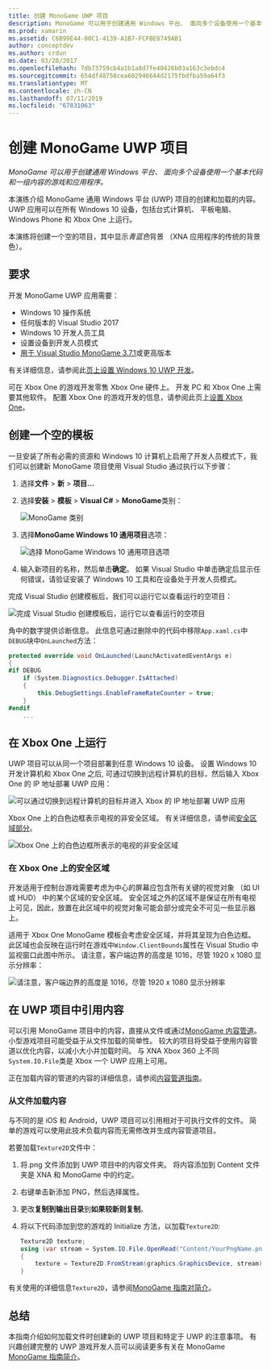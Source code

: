 ```yaml
---
title: 创建 MonoGame UWP 项目
description: MonoGame 可以用于创建通用 Windows 平台、 面向多个设备使用一个基本代码和一组内容的游戏和应用程序。
ms.prod: xamarin
ms.assetid: C6B99E44-00C1-4139-A1B7-FCFBE8749AB1
author: conceptdev
ms.author: crdun
ms.date: 03/28/2017
ms.openlocfilehash: 7db73759cb4a1b1a8d7fe40426b03a163c3ebdc4
ms.sourcegitcommit: 654df48758cea602946644d2175fbdfba59a64f3
ms.translationtype: MT
ms.contentlocale: zh-CN
ms.lasthandoff: 07/11/2019
ms.locfileid: "67831063"
---
```

# <a name="creating-a-monogame-uwp-project"></a>创建 MonoGame UWP 项目

_MonoGame 可以用于创建通用 Windows 平台、 面向多个设备使用一个基本代码和一组内容的游戏和应用程序。_

本演练介绍 MonoGame 通用 Windows 平台 (UWP) 项目的创建和加载的内容。 UWP 应用可以在所有 Windows 10 设备，包括台式计算机、 平板电脑、 Windows Phone 和 Xbox One 上运行。

本演练将创建一个空的项目，其中显示*青蓝色*背景 （XNA 应用程序的传统的背景色）。

## <a name="requirements"></a>要求

开发 MonoGame UWP 应用需要：

- Windows 10 操作系统
- 任何版本的 Visual Studio 2017
- Windows 10 开发人员工具
- 设置设备到开发人员模式
- [用于 Visual Studio MonoGame 3.7.1](http://community.monogame.net/t/monogame-3-7-1-release/11173)或更高版本

有关详细信息，请参阅此[页上设置 Windows 10 UWP 开发](https://msdn.microsoft.com/windows/uwp/get-started/get-set-up)。

可在 Xbox One 的游戏开发零售 Xbox One 硬件上。 开发 PC 和 Xbox One 上需要其他软件。 配置 Xbox One 的游戏开发的信息，请参阅此页上[设置 Xbox One](https://msdn.microsoft.com/windows/uwp/xbox-apps/index)。

## <a name="creating-an-empty-template"></a>创建一个空的模板

一旦安装了所有必需的资源和 Windows 10 计算机上启用了开发人员模式下，我们可以创建新 MonoGame 项目使用 Visual Studio 通过执行以下步骤：

1. 选择**文件** > **新** > **项目...**
1. 选择**安装** > **模板** > **Visual C#**   >  **MonoGame**类别：

    ![](uwp-images/image1.png "MonoGame 类别")

1. 选择**MonoGame Windows 10 通用项目**选项：

    ![](uwp-images/image2.png "选择 MonoGame Windows 10 通用项目选项")

1. 输入新项目的名称，然后单击**确定**。
如果 Visual Studio 中单击确定后显示任何错误，请验证安装了 Windows 10 工具和在设备处于开发人员模式。

完成 Visual Studio 创建模板后，我们可以运行它以查看运行的空项目：

![](uwp-images/image3.png "完成 Visual Studio 创建模板后，运行它以查看运行的空项目")

角中的数字提供诊断信息。 此信息可通过删除中的代码中移除`App.xaml.cs`中`DEBUG`块中`OnLaunched`方法：


```csharp
protected override void OnLaunched(LaunchActivatedEventArgs e)
{
#if DEBUG
    if (System.Diagnostics.Debugger.IsAttached)
    {
        this.DebugSettings.EnableFrameRateCounter = true;
    }
#endif
    ...
```

## <a name="running-on-xbox-one"></a>在 Xbox One 上运行

UWP 项目可以从同一个项目部署到任意 Windows 10 设备。 设置 Windows 10 开发计算机和 Xbox One 之后, 可通过切换到远程计算机的目标，然后输入 Xbox One 的 IP 地址部署 UWP 应用：

![](uwp-images/remote.png "可以通过切换到远程计算机的目标并进入 Xbox 的 IP 地址部署 UWP 应用")

Xbox One 上的白色边框表示电视的非安全区域。 有关详细信息，请参阅[安全区域部分](#safe-area-on-xbox-one)。

![](uwp-images/safearea.png "Xbox One 上的白色边框所表示的电视的非安全区域")

### <a name="safe-area-on-xbox-one"></a>在 Xbox One 上的安全区域

开发适用于控制台游戏需要考虑为中心的屏幕应包含所有关键的视觉对象 （如 UI 或 HUD） 中的某个区域的安全区域。 安全区域之外的区域不是保证在所有电视上可见，因此，放置在此区域中的视觉对象可能会部分或完全不可见一些显示器上。

适用于 Xbox One MonoGame 模板会考虑安全区域，并将其呈现为白色边框。 此区域也会反映在运行时在游戏中`Window.ClientBounds`属性在 Visual Studio 中监视窗口此图中所示。 请注意，客户端边界的高度是 1016，尽管 1920 x 1080 显示分辨率：

![](uwp-images/clientbounds.png "请注意，客户端边界的高度是 1016，尽管 1920 x 1080 显示分辨率")

## <a name="referencing-content-in-uwp-projects"></a>在 UWP 项目中引用内容

可以引用 MonoGame 项目中的内容，直接从文件或通过[MonoGame 内容管道](https://github.com/xamarin/docs-archive/blob/master/Docs/CocosSharp/content-pipeline/introduction.md)。 小型游戏项目可能受益于从文件加载的简单性。 较大的项目将受益于使用内容管道以优化内容，以减小大小并加载时间。 与 XNA Xbox 360 上不同`System.IO.File`类是 Xbox 一个 UWP 应用上可用。

正在加载内容的管道的内容的详细信息，请参阅[内容管道指南](https://github.com/xamarin/docs-archive/blob/master/Docs/CocosSharp/content-pipeline/introduction.md)。

### <a name="loading-content-from-file"></a>从文件加载内容

与不同的是 iOS 和 Android，UWP 项目可以引用相对于可执行文件的文件。 简单的游戏可以使用此技术负载内容而无需修改并生成内容管道项目。

若要加载`Texture2D`文件中：

1. 将.png 文件添加到 UWP 项目中的内容文件夹。 将内容添加到 Content 文件夹是 XNA 和 MonoGame 中的约定。
1. 右键单击新添加 PNG，然后选择属性。
1. 更改**复制到输出目录**到**如果较新则复制**。
1. 将以下代码添加到您的游戏的 Initialize 方法，以加载`Texture2D`:

    ```csharp
    Texture2D texture;
    using (var stream = System.IO.File.OpenRead("Content/YourPngName.png"))
    {
        texture = Texture2D.FromStream(graphics.GraphicsDevice, stream);
    }
    ```

有关使用的详细信息`Texture2D`，请参阅[MonoGame 指南对简介](~/graphics-games/monogame/introduction/index.md)。

## <a name="summary"></a>总结

本指南介绍如何加载文件时创建新的 UWP 项目和特定于 UWP 的注意事项。 有兴趣创建完整的 UWP 游戏开发人员可以阅读更多有关在 MonoGame [MonoGame 指南简介](~/graphics-games/monogame/introduction/index.md)。
